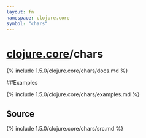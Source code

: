 ```yaml
---
layout: fn
namespace: clojure.core
symbol: "chars"
---
```


# [clojure.core](../)/chars

{% include 1.5.0/clojure.core/chars/docs.md %}

##Examples

{% include 1.5.0/clojure.core/chars/examples.md %}
## Source
{% include 1.5.0/clojure.core/chars/src.md %}

